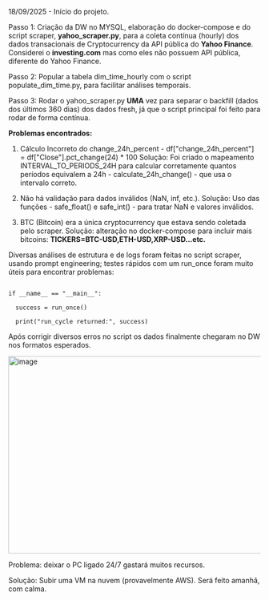 18/09/2025 - Início do projeto.

Passo 1: Criação da DW no MYSQL, elaboração do docker-compose e do script scraper, **yahoo_scraper.py**, para a coleta contínua (hourly) dos dados transacionais de Cryptocurrency da API pública do **Yahoo Finance**. Considerei o **investing.com** mas como eles não possuem API pública, diferente do Yahoo Finance.

Passo 2: Popular a tabela dim_time_hourly com o script populate_dim_time.py, para facilitar análises temporais.

Passo 3: Rodar o yahoo_scraper.py **UMA** vez para separar o backfill (dados dos últimos 360 dias) dos dados fresh, já que o script principal foi feito para rodar de forma contínua.

**Problemas encontrados:** 

1. Cálculo Incorreto do change_24h_percent - df["change_24h_percent"] = df["Close"].pct_change(24) * 100
Solução: Foi criado o mapeamento INTERVAL_TO_PERIODS_24H para calcular corretamente quantos períodos equivalem a 24h - calculate_24h_change() - que usa o intervalo correto.

2. Não há validação para dados inválidos (NaN, inf, etc.).
Solução: Uso das funções - safe_float() e safe_int() - para tratar NaN e valores inválidos.

3. BTC (Bitcoin) era a única cryptocurrency que estava sendo coletada pelo scraper.
Solução: alteração no docker-compose para incluir mais bitcoins: **TICKERS=BTC-USD,ETH-USD,XRP-USD...etc.**

Diversas análises de estrutura e de logs foram feitas no script scraper, usando prompt engineering; testes rápidos com um run_once foram muito úteis para encontrar problemas:

```from yahoo_scraper import run_once

if __name__ == "__main__":
    
  success = run_once()
    
  print("run_cycle returned:", success)
```
Após corrigir diversos erros no script os dados finalmente chegaram no DW nos formatos esperados.

<img width="871" height="394" alt="image" src="https://github.com/user-attachments/assets/df1f7459-9f6e-497f-bf07-83eea0f9c3c1" />

Problema: deixar o PC ligado 24/7 gastará muitos recursos.

Solução: Subir uma VM na nuvem (provavelmente AWS). Será feito amanhã, com calma.

